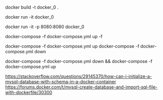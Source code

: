 docker build -t docker_0 .

docker run -it docker_0

docker run -it -p 8080:8080 docker_0

docker-compose -f docker-compose.yml up -f

docker-compose -f docker-compose.yml up
docker-compose -f docker-compose.yml down



docker-compose -f docker-compose.yml down && docker-compose -f docker-compose.yml up


https://stackoverflow.com/questions/29145370/how-can-i-initialize-a-mysql-database-with-schema-in-a-docker-container
https://forums.docker.com/t/mysql-create-database-and-import-sql-file-with-dockerfile/30300

